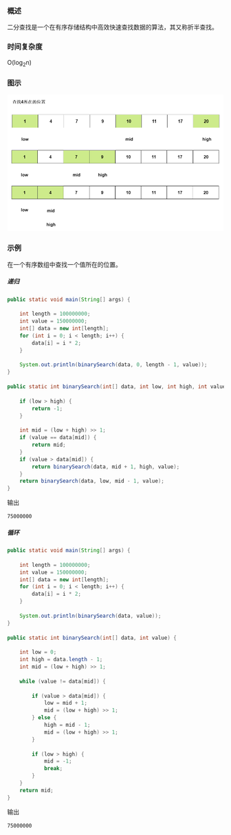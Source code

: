 ### 概述

二分查找是一个在有序存储结构中高效快速查找数据的算法，其又称折半查找。

### 时间复杂度

O(log<sub>2</sub>n)

### 图示

<img src="/数据结构与算法/算法/image/二分查找.png" alt="二分查找"/>

### 示例

在一个有序数组中查找一个值所在的位置。

##### 递归

``` java
public static void main(String[] args) {

    int length = 100000000;
    int value = 150000000;
    int[] data = new int[length];
    for (int i = 0; i < length; i++) {
        data[i] = i * 2;
    }

    System.out.println(binarySearch(data, 0, length - 1, value));
}

public static int binarySearch(int[] data, int low, int high, int value) {

    if (low > high) {
        return -1;
    }

    int mid = (low + high) >> 1;
    if (value == data[mid]) {
        return mid;
    }
    if (value > data[mid]) {
        return binarySearch(data, mid + 1, high, value);
    }
    return binarySearch(data, low, mid - 1, value);
}
```

输出

``` text
75000000
```

##### 循环

``` java
public static void main(String[] args) {

    int length = 100000000;
    int value = 150000000;
    int[] data = new int[length];
    for (int i = 0; i < length; i++) {
        data[i] = i * 2;
    }

    System.out.println(binarySearch(data, value));
}

public static int binarySearch(int[] data, int value) {

    int low = 0;
    int high = data.length - 1;
    int mid = (low + high) >> 1;

    while (value != data[mid]) {

        if (value > data[mid]) {
            low = mid + 1;
            mid = (low + high) >> 1;
        } else {
            high = mid - 1;
            mid = (low + high) >> 1;
        }

        if (low > high) {
            mid = -1;
            break;
        }
    }
    return mid;
}
```

输出

``` text
75000000
```